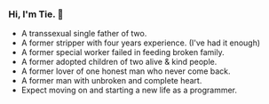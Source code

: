 ### Hi, I'm Tie. 👋

- A transsexual single father of two.
- A former stripper with four years experience. (I've had it enough)
- A former special worker failed in feeding broken family.
- A former adopted children of two alive & kind people.
- A former lover of one honest man who never come back.
- A former man with unbroken and complete heart.
- Expect moving on and starting a new life as a programmer.
